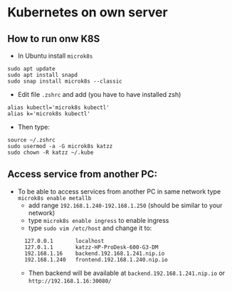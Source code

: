 # Kubernetes on own server

## How to run onw K8S
- In Ubuntu install `microk8s`
```
sudo apt update
sudo apt install snapd
sudo snap install microk8s --classic
```
- Edit file `.zshrc` and add (you have to have installed zsh)
```
alias kubectl='microk8s kubectl'
alias k='microk8s kubectl'
```
- Then type:
```
source ~/.zshrc
sudo usermod -a -G microk8s katzz
sudo chown -R katzz ~/.kube
```

## Access service from another PC: 
- To be able to access services from another PC in same network type `microk8s enable metallb`
  - add range `192.168.1.240-192.168.1.250` (should be similar to your network)
  - type `microk8s enable ingress` to enable ingress
  - type `sudo vim /etc/host` and change it to:
  ```
    127.0.0.1       localhost
    127.0.1.1       katzz-HP-ProDesk-600-G3-DM
    192.168.1.16    backend.192.168.1.241.nip.io
    192.168.1.240   frontend.192.168.1.240.nip.io
  ```
  - Then backend will be available at `backend.192.168.1.241.nip.io` or `http://192.168.1.16:30080/`
